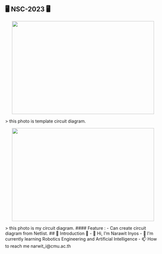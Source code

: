 ## 🖥️ NSC-2023 🖥️ 
<p align="center">
  <img width="460" height="300" src="https://media.discordapp.net/attachments/704271246556397638/1059488371472355349/image.png">
</p>
> this photo is template circuit diagram.

<p align="center">
  <img width="460" height="300" src="https://media.discordapp.net/attachments/704271246556397638/1059488743364509817/cir.png">
</p>
> this photo is my circuit diagram.
#### Feature :
- Can create circuit diagram from Netlist.
## 👏 Introduction 👏
- 👋 Hi, I’m Narawit Inyos
- 🌱 I’m currently learning Robotics Engineering and Artificial Intelligence
- 📫 How to reach me narwit_i@cmu.ac.th